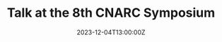 ---
title: Talk at the 8th CNARC Symposium

event: 8th CNARC Symposium
event_url: https://www.cnarc.info/news/the-8th-cnarc-symposium-held-in-guangzhou-china

location: South China Business College, Guangdong University of Foreign Studies (SCBC)
address:
  street: 白云区良田中路181号
  city: Guangzhou
  region: Guangdong
  postcode: '510540'
  country: China

summary: Potential for Environmental Cooperation in the Arctic
abstract: ''

# Talk start and end times.
#   End time can optionally be hidden by prefixing the line with `#`.
date: '2023-12-04T13:00:00Z'
#date_end: '2030-06-01T15:00:00Z'
all_day: false

# Schedule page publish date (NOT talk date).
publishDate: '2017-01-01T00:00:00Z'

authors:
  - admin

tags: []

# Is this a featured talk? (true/false)
featured: false

image:
  caption: 'Image credit: [**Unsplash**](https://unsplash.com/photos/bzdhc5b3Bxs)'
  focal_point: Right

#links:
#  - icon: twitter
#    icon_pack: fab
#    name: Follow
#    url: https://twitter.com/georgecushen
# url_code: 'https://github.com'
#url_pdf: ''
#url_slides: 'https://slideshare.net'
#url_video: 'https://youtube.com'

# Markdown Slides (optional).
#   Associate this talk with Markdown slides.
#   Simply enter your slide deck's filename without extension.
#   E.g. `slides = "example-slides"` references `content/slides/example-slides.md`.
#   Otherwise, set `slides = ""`.
#slides: ""

# Projects (optional).
#   Associate this post with one or more of your projects.
#   Simply enter your project's folder or file name without extension.
#   E.g. `projects = ["internal-project"]` references `content/project/deep-learning/index.md`.
#   Otherwise, set `projects = []`.
#projects:
#  - example
---